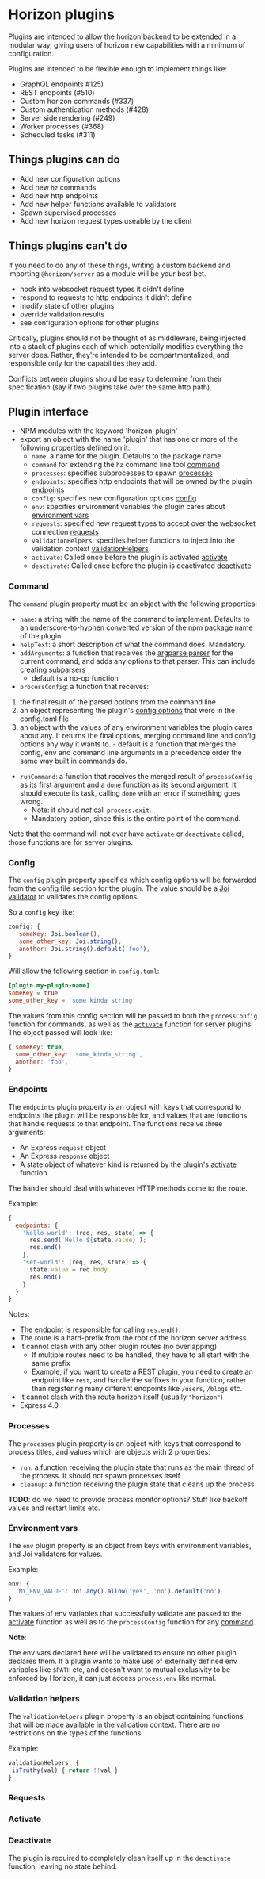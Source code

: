 # Horizon plugins

Plugins are intended to allow the horizon backend to be extended in a
modular way, giving users of horizon new capabilities with a minimum
of configuration.

Plugins are intended to be flexible enough to implement things like:

 - GraphQL endpoints #125)
 - REST endpoints (#510)
 - Custom horizon commands (#337)
 - Custom authentication methods (#428)
 - Server side rendering (#249)
 - Worker processes (#368)
 - Scheduled tasks (#311)

## Things plugins can do
 - Add new configuration options
 - Add new `hz` commands
 - Add new http endpoints
 - Add new helper functions available to validators
 - Spawn supervised processes
 - Add new horizon request types useable by the client

## Things plugins can't do

If you need to do any of these things, writing a custom backend and
importing `@horizon/server` as a module will be your best bet.

 - hook into websocket request types it didn't define
 - respond to requests to http endpoints it didn't define
 - modify state of other plugins
 - override validation results
 - see configuration options for other plugins

Critically, plugins should not be thought of as middleware, being
injected into a stack of plugins each of which potentially modifies
everything the server does. Rather, they're intended to be
compartmentalized, and responsible only for the capabilities they add.

Conflicts between plugins should be easy to determine from their
specification (say if two plugins take over the same http path).

## Plugin interface
 - NPM modules with the keyword 'horizon-plugin'
 - export an object with the name 'plugin' that has one or more of the
   following properties defined on it:
   - `name`: a name for the plugin. Defaults to the package name
   - `command` for extending the `hz` command line tool [command](#command)
   - `processes`: specifies subprocesses to spawn [processes](#processes)
   - `endpoints`: specifies http endpoints that will be owned by the plugin [endpoints](#endpoints)
   - `config`: specifies new configuration options [config](#config)
   - `env`: specifies environment variables the plugin cares about [environment vars](#environment-vars)
   - `requests`: specified new request types to accept over the websocket connection [requests](#requests)
   - `validationHelpers`: specifies helper functions to inject into the validation context [validationHelpers](#validation-helpers)
   - `activate`: Called once before the plugin is activated [activate](#activate)
   - `deactivate`: Called once before the plugin is deactivated [deactivate](#deactivate)

### Command

The `command` plugin property must be an object with the following
properties:
  - `name`: a string with the name of the command to
    implement. Defaults to an underscore-to-hyphen converted version
    of the npm package name of the plugin
  - `helpText`: a short description of what the command does. Mandatory.
  - `addArguments`: a function that receives the
    [argparse parser](http://nodeca.github.io/argparse/#HelpFormatter.prototype.addArgument)
    for the current command, and adds any options to that parser. This
    can include creating
    [subparsers](http://nodeca.github.io/argparse/#ArgumentParser.prototype.addSubparsers)
    - default is a no-op function
  - `processConfig`: a function that receives:
   1. the final result of the parsed options from the command line
   2. an object representing the plugin's [config options](#config) that were in the config.toml file
   3. an object with the values of any environment variables the plugin cares about
    any. It returns the final options, merging command line and config
    options any way it wants to.
    - default is a function that merges the config, env and command
      line arguments in a precedence order the same way built in
      commands do.
  - `runCommand`: a function that receives the merged result of
    `processConfig` as its first argument and a `done` function as its
    second argument. It should execute its task, calling `done` with an error if something goes wrong.
    - Note: it should *not* call `process.exit`.
    - Mandatory option, since this is the entire point of the command.

Note that the command will not ever have `activate` or `deactivate`
called, those functions are for server plugins.

### Config

The `config` plugin property specifies which config options will be
forwarded from the config file section for the plugin. The value
should be a
[Joi validator](https://github.com/hapijs/joi/blob/master/API.md) to
validates the config options.

So a `config` key like:

```js
config: {
   someKey: Joi.boolean(),
   some_other_key: Joi.string(),
   another: Joi.string().default('foo'),
}
```

Will allow the following section in `config.toml`:

```toml
[plugin.my-plugin-name]
someKey = true
some_other_key = 'some kinda string'
```

The values from this config section will be passed to both the
`processConfig` function for commands, as well as the
[`activate`](#activate) function for server plugins. The object passed
will look like:

```js
{ someKey: true,
  some_other_key: 'some_kinda_string',
  another: 'foo',
}
```

### Endpoints

The `endpoints` plugin property is an object with keys that correspond
to endpoints the plugin will be responsible for, and values that are
functions that handle requests to that endpoint. The functions receive
three arguments:
 - An Express `request` object
 - An Express `response` object
 - A state object of whatever kind is returned by the plugin's
   [activate](#activate) function

The handler should deal with whatever HTTP methods come to the route.

Example:

```js
{
  endpoints: {
    'hello-world': (req, res, state) => {
      res.send(`Hello ${state.value}`);
      res.end()
    },
    'set-world': (req, res, state) => {
      state.value = req.body
      res.end()
    }
  }
}
```

Notes:
 - The endpoint is responsible for calling `res.end()`.
 - The route is a hard-prefix from the root of the horizon server address.
  - It cannot clash with any other plugin routes (no overlapping)
      - If multiple routes need to be handled, they have to all start
        with the same prefix
      - Example, if you want to create a REST plugin, you need to
        create an endpoint like `rest`, and handle the suffixes in
        your function, rather than registering many different
        endpoints like `/users`, `/blogs` etc.
  - It cannot clash with the route horizon itself (usually `"horizon"`)
 - Express 4.0

### Processes

The `processes` plugin property is an object with keys that correspond
to process titles, and values which are objects with 2 properties:
 - `run`: a function receiving the plugin state that runs as the main
   thread of the process. It should not spawn processes itself
 - `cleanup`: a function receiving the plugin state that cleans up the
   process

**TODO**: do we need to provide process monitor options? Stuff like
backoff values and restart limits etc.

### Environment vars

The `env` plugin property is an object from keys with environment
variables, and Joi validators for values.

Example:
```js
env: {
  'MY_ENV_VALUE': Joi.any().allow('yes', 'no').default('no')
}
```

The values of env variables that successfully validate are passed to
the [activate](#activate) function as well as to the `processConfig` function for any [command](#command).

**Note**:

The env vars declared here will be validated to ensure no other plugin
declares them. If a plugin wants to make use of externally defined env
variables like `$PATH` etc, and doesn't want to mutual exclusivity to be enforced by Horizon, it can just access `process.env` like normal.

### Validation helpers

The `validationHelpers` plugin property is an object containing
functions that will be made available in the validation context. There
are no restrictions on the types of the functions.

Example:
```js
validationHelpers: {
 isTruthy(val) { return !!val }
}
```

### Requests

### Activate

### Deactivate

The plugin is required to completely clean itself up in the
`deactivate` function, leaving no state behind.

